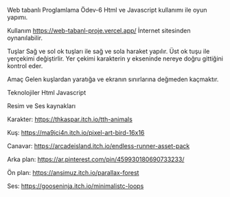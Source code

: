 Web tabanlı Proglamlama Ödev-6
Html ve Javascript kullanımı ile oyun yapımı.

Kullanım
https://web-tabanl-proje.vercel.app/ İnternet sitesinden oynanılabilir.

Tuşlar
Sağ ve sol ok tuşları ile sağ ve sola haraket yapılır. Üst ok tuşu ile yerçekimi değiştirlir. Yer çekimi karakterin y ekseninde nereye doğru gittiğini kontrol eder.

Amaç
Gelen kuşlardan yaratığa ve ekranın sınırlarına değmeden kaçmaktır.

Teknolojiler
Html
Javascript

Resim ve Ses kaynakları

Karakter: https://thkaspar.itch.io/tth-animals

Kuş: https://ma9ici4n.itch.io/pixel-art-bird-16x16

Canavar: https://arcadeisland.itch.io/endless-runner-asset-pack

Arka plan: https://ar.pinterest.com/pin/459930180690733233/ 

Ön plan: https://ansimuz.itch.io/parallax-forest

Ses: https://gooseninja.itch.io/minimalistc-loops

